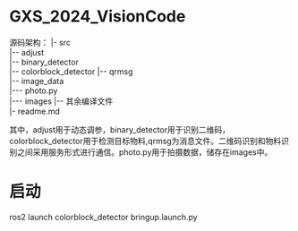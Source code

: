 # GXS_2024_VisionCode
源码架构：
|- src  
|-- adjust  
|-- binary_detector  
|-- colorblock_detector 
|-- qrmsg  
|-- image_data  
|--- photo.py  
|--- images
|-- 其余编译文件  
|- readme.md  


其中，adjust用于动态调参，binary_detector用于识别二维码，colorblock_detector用于检测目标物料,qrmsg为消息文件。二维码识别和物料识别之间采用服务形式进行通信。photo.py用于拍摄数据，储存在images中。
# 启动
ros2 launch colorblock_detector bringup.launch.py
